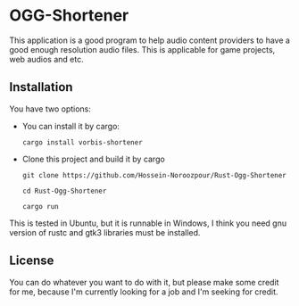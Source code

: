 # OGG-Shortener

This application is a good program to help audio content providers to have a
good enough resolution audio files. This is applicable for game projects, web
audios and etc.

## Installation

You have two options:
 - You can install it by cargo:

    ```
    cargo install vorbis-shortener
    ```
 - Clone this project and build it by cargo

    ```
    git clone https://github.com/Hossein-Noroozpour/Rust-Ogg-Shortener

    cd Rust-Ogg-Shortener

    cargo run
    ```

This is tested in Ubuntu, but it is runnable in Windows, I think you need gnu
version of rustc and gtk3 libraries must be installed.

## License

You can do whatever you want to do with it, but please make some credit for me,
because I'm currently looking for a job and I'm seeking for credit.
